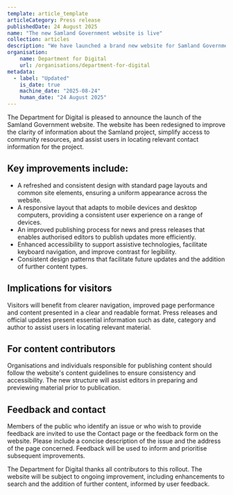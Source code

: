 ```yaml
---
template: article_template
articleCategory: Press release
publishedDate: 24 August 2025
name: "The new Samland Government website is live"
collection: articles
description: "We have launched a brand new website for Samland Government, making it easier to find the information you need."
organisation:
    name: Department for Digital
    url: /organisations/department-for-digital
metadata:
  - label: "Updated"
    is_date: true
    machine_date: "2025-08-24"
    human_date: "24 August 2025"
---
```


The Department for Digital is pleased to announce the launch of the Samland Government website. The website has been redesigned to improve the clarity of information about the Samland project, simplify access to community resources, and assist users in locating relevant contact information for the project.

## Key improvements include:

- A refreshed and consistent design with standard page layouts and common site elements, ensuring a uniform appearance across the website.
- A responsive layout that adapts to mobile devices and desktop computers, providing a consistent user experience on a range of devices.
- An improved publishing process for news and press releases that enables authorised editors to publish updates more efficiently.
- Enhanced accessibility to support assistive technologies, facilitate keyboard navigation, and improve contrast for legibility.
- Consistent design patterns that facilitate future updates and the addition of further content types.

## Implications for visitors

Visitors will benefit from clearer navigation, improved page performance and content presented in a clear and readable format. Press releases and official updates present essential information such as date, category and author to assist users in locating relevant material.

## For content contributors

Organisations and individuals responsible for publishing content should follow the website's content guidelines to ensure consistency and accessibility. The new structure will assist editors in preparing and previewing material prior to publication.

## Feedback and contact

Members of the public who identify an issue or who wish to provide feedback are invited to use the Contact page or the feedback form on the website. Please include a concise description of the issue and the address of the page concerned. Feedback will be used to inform and prioritise subsequent improvements.

The Department for Digital thanks all contributors to this rollout. The website will be subject to ongoing improvement, including enhancements to search and the addition of further content, informed by user feedback.

